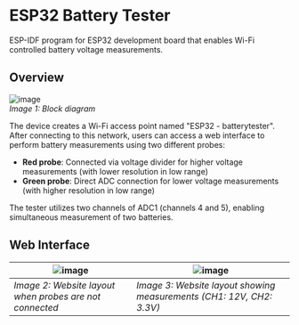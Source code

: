 # ESP32 Battery Tester
ESP-IDF program for ESP32 development board that enables Wi-Fi controlled battery voltage measurements.

## Overview
![image](https://github.com/user-attachments/assets/d28f493a-77b4-4bbe-8813-5f5a2855e7b9)  
*Image 1: Block diagram*

The device creates a Wi-Fi access point named "ESP32 - batterytester". After connecting to this network, users can access a web interface to perform battery measurements using two different probes:

- **Red probe**: Connected via voltage divider for higher voltage measurements (with lower resolution in low range)
- **Green probe**: Direct ADC connection for lower voltage measurements (with higher resolution in low range)

The tester utilizes two channels of ADC1 (channels 4 and 5), enabling simultaneous measurement of two batteries.

## Web Interface
| ![image](https://github.com/user-attachments/assets/e3b8b3e2-7a1f-4eb7-91a2-9dae201d017c) | ![image](https://github.com/user-attachments/assets/8ed2df75-227b-43eb-815f-028f88e54324) |
|------------|------------|
| *Image 2: Website layout when probes are not connected* | *Image 3: Website layout showing measurements (CH1: 12V, CH2: 3.3V)* |



